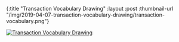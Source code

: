 {:title "Transaction Vocabulary Drawing"
 :layout :post
 :thumbnail-url "/img/2019-04-07-transaction-vocabulary-drawing/transaction-vocabulary.png"}

[![Transaction Vocabulary Drawing](/img/2019-04-07-transaction-vocabulary-drawing/transaction-vocabulary-sm.png)](/img/2019-04-07-transaction-vocabulary-drawing/transaction-vocabulary.pdf)
